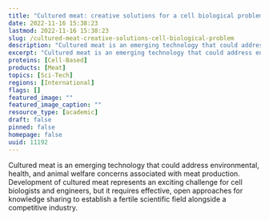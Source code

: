 ```yaml
---
title: "Cultured meat: creative solutions for a cell biological problem"
date: 2022-11-16 15:38:23
lastmod: 2022-11-16 15:38:23
slug: /cultured-meat-creative-solutions-cell-biological-problem
description: "Cultured meat is an emerging technology that could address environmental, health, and animal welfare concerns associated with meat production. Development of cultured meat represents an exciting challenge for cell biologists and engineers, but it requires effective, open approaches for knowledge sharing to establish a fertile scientific field alongside a competitive&nbsp;industry."
excerpt: "Cultured meat is an emerging technology that could address environmental, health, and animal welfare concerns associated with meat production. Development of cultured meat represents an exciting challenge for cell biologists and engineers, but it requires effective, open approaches for knowledge sharing to establish a fertile scientific field alongside a competitive&nbsp;industry."
proteins: [Cell-Based]
products: [Meat]
topics: [Sci-Tech]
regions: [International]
flags: []
featured_image: ""
featured_image_caption: ""
resource_type: [academic]
draft: false
pinned: false
homepage: false
uuid: 11192
---
```

Cultured meat is an emerging technology that could address
environmental, health, and animal welfare concerns associated with meat
production. Development of cultured meat represents an exciting
challenge for cell biologists and engineers, but it requires effective,
open approaches for knowledge sharing to establish a fertile scientific
field alongside a competitive industry.
